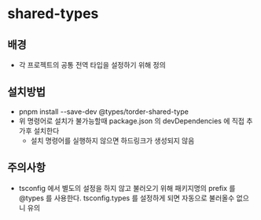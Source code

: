 # shared-types

## 배경

- 각 프로젝트의 공통 전역 타입을 설정하기 위해 정의

## 설치방법

- pnpm install --save-dev @types/torder-shared-type
- 위 명령어로 설치가 불가능할때 package.json 의 devDependencies 에 직접 추가후 설치한다
  - 설치 명령어를 실행하지 않으면 하드링크가 생성되지 않음

## 주의사항

- tsconfig 에서 별도의 설정을 하지 않고 불러오기 위해 패키지명의 prefix 를 @types 를 사용한다. tsconfig.types 를 설정하게 되면 자동으로 불러올수 없으니 유의
